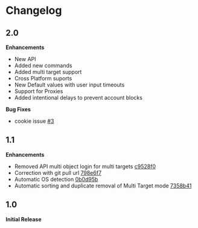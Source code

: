# Changelog

## 2.0

**Enhancements** 
- New API
- Added new commands
- Added multi target support
- Cross Platform suports
- New Default values with user input timeouts
- Support for Proxies
- Added intentional delays to prevent account blocks


**Bug Fixes**
- cookie issue [#3](https://github.com/t-abraham/instagent/issues/3)

## 1.1

**Enhancements**

- Removed API multi object login for multi targets [c9528f0](https://github.com/t-abraham/instagent/commit/c9528f0891e4aa7e808c953d66360d4130ea5d08)
- Correction with git pull url [798e6f7](https://github.com/t-abraham/instagent/commit/798e6f7b117d1efcff4d617b16db116db318be3d)
- Automatic OS detection [0b0d95b](https://github.com/t-abraham/instagent/commit/0b0d95b294cfe688901074891ba666c77a9ac18d)
- Automatic sorting and duplicate removal of Multi Target mode [7358b41](https://github.com/t-abraham/instagent/commit/7358b41b4b38b6953f85d4358f12b6df89b846a2)

## 1.0

**Initial Release** 
